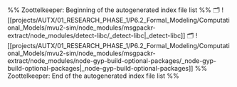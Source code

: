 %% Zoottelkeeper: Beginning of the autogenerated index file list  %%
🗂️ ![[projects/AUTX/01_RESEARCH_PHASE_1/P6.2_Formal_Modeling/Computational_Models/mvu2-sim/node_modules/msgpackr-extract/node_modules/detect-libc/_detect-libc|_detect-libc]]
🗂️ ![[projects/AUTX/01_RESEARCH_PHASE_1/P6.2_Formal_Modeling/Computational_Models/mvu2-sim/node_modules/msgpackr-extract/node_modules/node-gyp-build-optional-packages/_node-gyp-build-optional-packages|_node-gyp-build-optional-packages]]
%% Zoottelkeeper: End of the autogenerated index file list  %%

